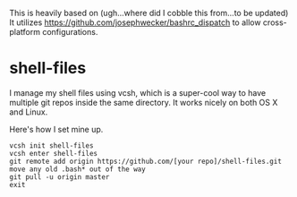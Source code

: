 This is heavily based on (ugh...where did I cobble this from...to be updated)
It utilizes https://github.com/josephwecker/bashrc_dispatch to allow cross-platform configurations.

# shell-files

I manage my shell files using vcsh, which is a super-cool way to have multiple git repos inside the same directory. It works nicely on both OS X and Linux.

Here's how I set mine up.
```
vcsh init shell-files
vcsh enter shell-files
git remote add origin https://github.com/[your repo]/shell-files.git
move any old .bash* out of the way
git pull -u origin master
exit
```


